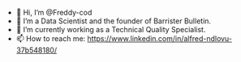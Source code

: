- 👋 Hi, I’m @Freddy-cod
- 👀 I’m a Data Scientist and the founder of Barrister Bulletin. 
- 🌱 I’m currently working as a Technical Quality Specialist. 
- 📫 How to reach me: https://www.linkedin.com/in/alfred-ndlovu-37b548180/

<!---
Freddy-cod/Freddy-cod is a ✨ special ✨ repository because its `README.md` (this file) appears on your GitHub profile.
You can click the Preview link to take a look at your changes.
--->

